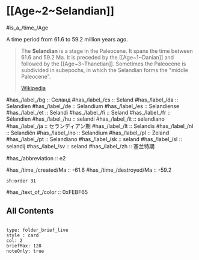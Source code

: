 # [[Age~2~Selandian]] 

#is_a_/time_/Age 

A time period from 61.6 to 59.2 million years ago. 

> The **Selandian** is a stage in the Paleocene. It spans the time between 61.6 and 59.2 Ma. It is preceded by the [[Age~1~Danian]] and followed by the [[Age~3~Thanetian]]. Sometimes the Paleocene is subdivided in subepochs, in which the Selandian forms the "middle Paleocene".
>
> [Wikipedia](https://en.wikipedia.org/wiki/Selandian)

#has_/label_/bg  :: Селанд
#has_/label_/cs  :: Seland
#has_/label_/da  :: Selandien
#has_/label_/de  :: Selandium
#has_/label_/es  :: Selandiense
#has_/label_/et  :: Selandi
#has_/label_/fi  :: Seland
#has_/label_/fr  :: Sélandien
#has_/label_/hu  :: selandi
#has_/label_/it  :: selandiano
#has_/label_/ja  :: セランディアン期
#has_/label_/lt  :: Selandis
#has_/label_/nl  :: Selandiën
#has_/label_/no  :: Selandium
#has_/label_/pl  :: Zeland
#has_/label_/pt  :: Selandiano
#has_/label_/sk  :: seland
#has_/label_/sl  :: selandij
#has_/label_/sv  :: seland
#has_/label_/zh  :: 塞兰特期

#has_/abbreviation :: e2

#has_/time_/created/Ma :: -61.6
#has_/time_/destroyed/Ma :: -59.2

    sh:order 31 

#has_/text_of_/color :: 0xFEBF65

## All Contents

```folderv
```

```ccard
type: folder_brief_live
style : card
col: 2
briefMax: 128
noteOnly: true
```


